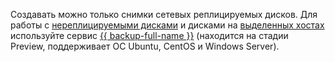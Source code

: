 Создавать можно только снимки сетевых реплицируемых дисков. Для работы с [нереплицируемыми дисками](../../compute/concepts/disk.md#disks_types) и дисками на [выделенных хостах](../../compute/concepts/dedicated-host.md) используйте сервис [{{ backup-full-name }}](../../backup/) (находится на стадии Preview, поддерживает ОС Ubuntu, CentOS и Windows Server).
